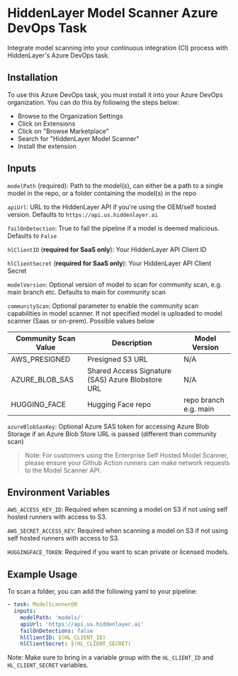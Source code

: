 # HiddenLayer Model Scanner Azure DevOps Task

Integrate model scanning into your continuous integration (CI) process with HiddenLayer's Azure DevOps task.

## Installation

To use this Azure DevOps task, you must install it into your Azure DevOps organization. You can do this by following the steps below:
* Browse to the Organization Settings
* Click on Extensions
* Click on "Browse Marketplace"
* Search for "HiddenLayer Model Scanner"
* Install the extension

## Inputs

`modelPath` (required): Path to the model(s), can either be a path to a single model in the repo, or a folder containing the model(s) in the repo

`apiUrl`: URL to the HiddenLayer API if you're using the OEM/self hosted version. Defaults to `https://api.us.hiddenlayer.ai`

`failOnDetection`: True to fail the pipeline if a model is deemed malicious. Defaults to `False`

`hlClientID` (**required for SaaS only**): Your HiddenLayer API Client ID

`hlClientSecret` (**required for SaaS only**): Your HiddenLayer API Client Secret

`modelVersion`: Optional version of model to scan for community scan, e.g. main branch etc. Defaults to main for community scan

`communityScan`: Optional parameter to enable the community scan capabilities in model scanner. If not specified model is uploaded to model scanner (Saas or on-prem). Possible values below

| Community Scan Value | Description | Model Version |
| -------------------- | ----------- | ------------- |
| AWS_PRESIGNED        | Presigned S3 URL | N/A |
| AZURE_BLOB_SAS       | Shared Access Signature (SAS) Azure Blobstore URL | N/A |
| HUGGING_FACE         | Hugging Face repo | repo branch e.g. main |

`azureBlobSasKey`: Optional Azure SAS token for accessing Azure Blob Storage if an Azure Blob Store URL is passed (different than community scan)

> Note: For customers using the Enterprise Self Hosted Model Scanner, please ensure your Github Action runners can make network requests to the Model Scanner API.

## Environment Variables

`AWS_ACCESS_KEY_ID`: Required when scanning a model on S3 if not using self hosted runners with access to S3.

`AWS_SECRET_ACCESS_KEY`: Required when scanning a model on S3 if not using self hosted runners with access to S3.

`HUGGINGFACE_TOKEN`: Required if you want to scan private or licensed models.  

## Example Usage

To scan a folder, you can add the following yaml to your pipeline:

```yaml
- task: ModelScanner@0
  inputs:
    modelPath: 'models/'
    apiUrl: 'https://api.us.hiddenlayer.ai'
    failOnDetections: false
    hlClientID: $(HL_CLIENT_ID)
    hlClientSecret: $(HL_CLIENT_SECRET)
```

Note: Make sure to bring in a variable group with the `HL_CLIENT_ID` and `HL_CLIENT_SECRET` variables.
